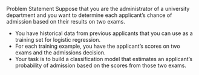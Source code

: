 Problem Statement
Suppose that you are the administrator of a university department and you want to determine each applicant’s chance of admission based on their results on two exams.

- You have historical data from previous applicants that you can use as a training set for logistic regression.
- For each training example, you have the applicant’s scores on two exams and the admissions decision.
- Your task is to build a classification model that estimates an applicant’s probability of admission based on the scores from those two exams.
